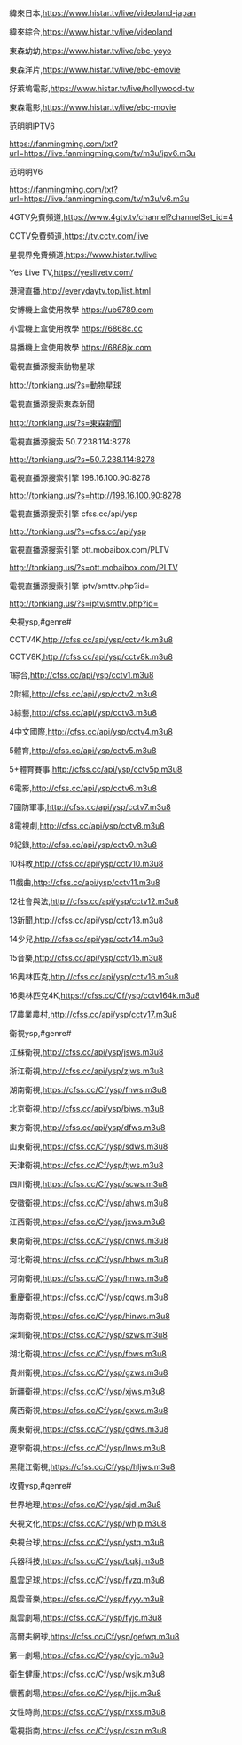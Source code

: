緯來日本,https://www.histar.tv/live/videoland-japan

緯來綜合,https://www.histar.tv/live/videoland

東森幼幼,https://www.histar.tv/live/ebc-yoyo

東森洋片,https://www.histar.tv/live/ebc-emovie

好萊塢電影,https://www.histar.tv/live/hollywood-tw

東森電影,https://www.histar.tv/live/ebc-movie


范明明IPTV6

https://fanmingming.com/txt?url=https://live.fanmingming.com/tv/m3u/ipv6.m3u

范明明V6

https://fanmingming.com/txt?url=https://live.fanmingming.com/tv/m3u/v6.m3u

4GTV免費頻道,https://www.4gtv.tv/channel?channelSet_id=4

CCTV免費頻道,https://tv.cctv.com/live

星視界免費頻道,https://www.histar.tv/live

Yes Live TV,https://yeslivetv.com/

港灣直播,http://everydaytv.top/list.html

安博機上盒使用教學 https://ub6789.com

小雲機上盒使用教學 https://6868c.cc

易播機上盒使用教學 https://6868jx.com

電視直播源搜索動物星球 

http://tonkiang.us/?s=動物星球

電視直播源搜索東森新聞 

http://tonkiang.us/?s=東森新聞

電視直播源搜索 50.7.238.114:8278

http://tonkiang.us/?s=50.7.238.114:8278

電視直播源搜索引擎 198.16.100.90:8278

http://tonkiang.us/?s=http://198.16.100.90:8278

電視直播源搜索引擎  cfss.cc/api/ysp

http://tonkiang.us/?s=cfss.cc/api/ysp

電視直播源搜索引擎  ott.mobaibox.com/PLTV

http://tonkiang.us/?s=ott.mobaibox.com/PLTV


電視直播源搜索引擎  iptv/smttv.php?id=

http://tonkiang.us/?s=iptv/smttv.php?id=


央視ysp,#genre#

CCTV4K,http://cfss.cc/api/ysp/cctv4k.m3u8

CCTV8K,http://cfss.cc/api/ysp/cctv8k.m3u8

1綜合,http://cfss.cc/api/ysp/cctv1.m3u8

2財經,http://cfss.cc/api/ysp/cctv2.m3u8

3綜藝,http://cfss.cc/api/ysp/cctv3.m3u8

4中文國際,http://cfss.cc/api/ysp/cctv4.m3u8

5體育,http://cfss.cc/api/ysp/cctv5.m3u8

5+體育賽事,http://cfss.cc/api/ysp/cctv5p.m3u8

6電影,http://cfss.cc/api/ysp/cctv6.m3u8

7國防軍事,http://cfss.cc/api/ysp/cctv7.m3u8

8電視劇,http://cfss.cc/api/ysp/cctv8.m3u8

9紀錄,http://cfss.cc/api/ysp/cctv9.m3u8

10科教,http://cfss.cc/api/ysp/cctv10.m3u8

11戲曲,http://cfss.cc/api/ysp/cctv11.m3u8

12社會與法,http://cfss.cc/api/ysp/cctv12.m3u8

13新聞,http://cfss.cc/api/ysp/cctv13.m3u8

14少兒,http://cfss.cc/api/ysp/cctv14.m3u8

15音樂,http://cfss.cc/api/ysp/cctv15.m3u8

16奧林匹克,http://cfss.cc/api/ysp/cctv16.m3u8

16奧林匹克4K,https://cfss.cc/Cf/ysp/cctv164k.m3u8

17農業農村,http://cfss.cc/api/ysp/cctv17.m3u8

衛視ysp,#genre#

江蘇衛視,http://cfss.cc/api/ysp/jsws.m3u8

浙江衛視,http://cfss.cc/api/ysp/zjws.m3u8

湖南衛視,https://cfss.cc/Cf/ysp/fnws.m3u8

北京衛視,http://cfss.cc/api/ysp/bjws.m3u8

東方衛視,http://cfss.cc/api/ysp/dfws.m3u8

山東衛視,https://cfss.cc/Cf/ysp/sdws.m3u8

天津衛視,https://cfss.cc/Cf/ysp/tjws.m3u8

四川衛視,https://cfss.cc/Cf/ysp/scws.m3u8

安徽衛視,https://cfss.cc/Cf/ysp/ahws.m3u8

江西衛視,https://cfss.cc/Cf/ysp/jxws.m3u8

東南衛視,https://cfss.cc/Cf/ysp/dnws.m3u8

河北衛視,https://cfss.cc/Cf/ysp/hbws.m3u8

河南衛視,https://cfss.cc/Cf/ysp/hnws.m3u8

重慶衛視,https://cfss.cc/Cf/ysp/cqws.m3u8

海南衛視,https://cfss.cc/Cf/ysp/hinws.m3u8

深圳衛視,https://cfss.cc/Cf/ysp/szws.m3u8

湖北衛視,https://cfss.cc/Cf/ysp/fbws.m3u8

貴州衛視,https://cfss.cc/Cf/ysp/gzws.m3u8

新疆衛視,https://cfss.cc/Cf/ysp/xjws.m3u8

廣西衛視,https://cfss.cc/Cf/ysp/gxws.m3u8

廣東衛視,https://cfss.cc/Cf/ysp/gdws.m3u8

遼寧衛視,https://cfss.cc/Cf/ysp/lnws.m3u8

黑龍江衛視,https://cfss.cc/Cf/ysp/hljws.m3u8


收費ysp,#genre#

世界地理,https://cfss.cc/Cf/ysp/sjdl.m3u8

央視文化,https://cfss.cc/Cf/ysp/whjp.m3u8

央視台球,https://cfss.cc/Cf/ysp/ystq.m3u8

兵器科技,https://cfss.cc/Cf/ysp/bqkj.m3u8

風雲足球,https://cfss.cc/Cf/ysp/fyzq.m3u8

風雲音樂,https://cfss.cc/Cf/ysp/fyyy.m3u8

風雲劇場,https://cfss.cc/Cf/ysp/fyjc.m3u8

高爾夫網球,https://cfss.cc/Cf/ysp/gefwq.m3u8

第一劇場,https://cfss.cc/Cf/ysp/dyjc.m3u8

衛生健康,https://cfss.cc/Cf/ysp/wsjk.m3u8

懷舊劇場,https://cfss.cc/Cf/ysp/hjjc.m3u8

女性時尚,https://cfss.cc/Cf/ysp/nxss.m3u8

電視指南,https://cfss.cc/Cf/ysp/dszn.m3u8











